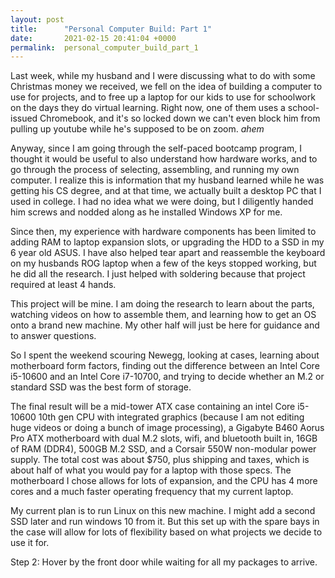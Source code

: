 ```yaml
---
layout: post
title:      "Personal Computer Build: Part 1"
date:       2021-02-15 20:41:04 +0000
permalink:  personal_computer_build_part_1
---
```


Last week, while my husband and I were discussing what to do with some Christmas money we received, we fell on the idea of building a computer to use for projects, and to free up a laptop for our kids to use for schoolwork on the days they do virtual learning. Right now, one of them uses a school-issued Chromebook, and it's so locked down we can't even block him from pulling up youtube while he's supposed to be on zoom. *ahem*

Anyway, since I am going through the self-paced bootcamp program, I thought it would be useful to also understand how hardware works, and to go through the process of selecting, assembling, and running my own computer. I realize this is information that my husband learned while he was getting his CS degree, and at that time, we actually built a desktop PC that I used in college. I had no idea what we were doing, but I diligently handed him screws and nodded along as he installed Windows XP for me. 

Since then, my experience with hardware components has been limited to adding RAM to laptop expansion slots, or upgrading the HDD to a SSD in my 6 year old ASUS. I have also helped tear apart and reassemble the keyboard on my husbands ROG laptop when a few of the keys stopped working, but he did all the research. I just helped with soldering because that project required at least 4 hands. 

This project will be mine. I am doing the research to learn about the parts, watching videos on how to assemble them, and learning how to get an OS onto a brand new machine. My other half will just be here for guidance and to answer questions. 

So I spent the weekend scouring Newegg, looking at cases, learning about motherboard form factors, finding out the difference between an Intel Core i5-10600 and an Intel Core i7-10700, and trying to decide whether an M.2 or standard SSD was the best form of storage.

The final result will be a mid-tower ATX case containing an intel Core i5-10600 10th gen CPU with integrated graphics (because I am not editing huge videos or doing a bunch of image processing), a Gigabyte B460 Aorus Pro ATX motherboard with dual M.2 slots, wifi, and bluetooth built in, 16GB of RAM (DDR4), 500GB M.2 SSD, and a Corsair 550W non-modular power supply. The total cost was about $750, plus shipping and taxes, which is about half of what you would pay for a laptop with those specs. The motherboard I chose allows for lots of expansion, and the CPU has 4 more cores and a much faster operating frequency that my current laptop.

My current plan is to run Linux on this new machine. I might add a second SSD later and run windows 10 from it. But this set up with the spare bays in the case will allow for lots of flexibility based on what projects we decide to use it for. 

Step 2: Hover by the front door while waiting for all my packages to arrive.
